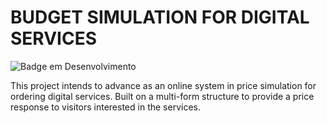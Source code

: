 # BUDGET SIMULATION FOR DIGITAL SERVICES 

![Badge em Desenvolvimento](http://img.shields.io/static/v1?label=STATUS&message=EM%20DESENVOLVIMENTO&color=GREEN&style=for-the-badge)

This project intends to advance as an online system in price simulation for ordering digital services. Built on a multi-form structure to provide a price response to visitors interested in the services.


